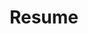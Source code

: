 ---
title: Resume
layout: page
permalink: /resume
img_url: https://libapps.s3.amazonaws.com/accounts/13366/images/CrownLibraryBanner5.jpg
img_alt: This is some alt text.
---